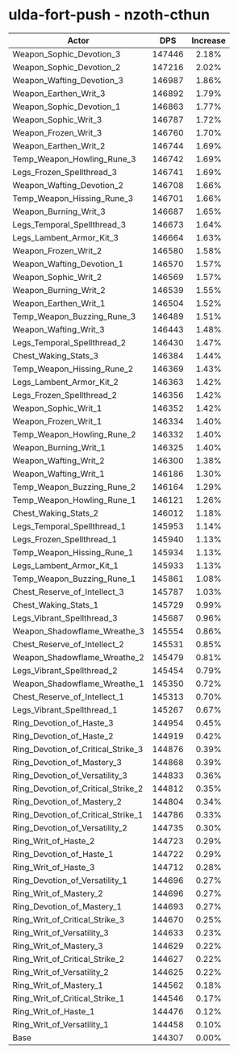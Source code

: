 # ulda-fort-push - nzoth-cthun
| Actor | DPS | Increase |
|---|:---:|:---:|
|Weapon_Sophic_Devotion_3|147446|2.18%|
|Weapon_Sophic_Devotion_2|147216|2.02%|
|Weapon_Wafting_Devotion_3|146987|1.86%|
|Weapon_Earthen_Writ_3|146892|1.79%|
|Weapon_Sophic_Devotion_1|146863|1.77%|
|Weapon_Sophic_Writ_3|146787|1.72%|
|Weapon_Frozen_Writ_3|146760|1.70%|
|Weapon_Earthen_Writ_2|146744|1.69%|
|Temp_Weapon_Howling_Rune_3|146742|1.69%|
|Legs_Frozen_Spellthread_3|146741|1.69%|
|Weapon_Wafting_Devotion_2|146708|1.66%|
|Temp_Weapon_Hissing_Rune_3|146701|1.66%|
|Weapon_Burning_Writ_3|146687|1.65%|
|Legs_Temporal_Spellthread_3|146673|1.64%|
|Legs_Lambent_Armor_Kit_3|146664|1.63%|
|Weapon_Frozen_Writ_2|146580|1.58%|
|Weapon_Wafting_Devotion_1|146570|1.57%|
|Weapon_Sophic_Writ_2|146569|1.57%|
|Weapon_Burning_Writ_2|146539|1.55%|
|Weapon_Earthen_Writ_1|146504|1.52%|
|Temp_Weapon_Buzzing_Rune_3|146489|1.51%|
|Weapon_Wafting_Writ_3|146443|1.48%|
|Legs_Temporal_Spellthread_2|146430|1.47%|
|Chest_Waking_Stats_3|146384|1.44%|
|Temp_Weapon_Hissing_Rune_2|146369|1.43%|
|Legs_Lambent_Armor_Kit_2|146363|1.42%|
|Legs_Frozen_Spellthread_2|146356|1.42%|
|Weapon_Sophic_Writ_1|146352|1.42%|
|Weapon_Frozen_Writ_1|146334|1.40%|
|Temp_Weapon_Howling_Rune_2|146332|1.40%|
|Weapon_Burning_Writ_1|146325|1.40%|
|Weapon_Wafting_Writ_2|146300|1.38%|
|Weapon_Wafting_Writ_1|146186|1.30%|
|Temp_Weapon_Buzzing_Rune_2|146164|1.29%|
|Temp_Weapon_Howling_Rune_1|146121|1.26%|
|Chest_Waking_Stats_2|146012|1.18%|
|Legs_Temporal_Spellthread_1|145953|1.14%|
|Legs_Frozen_Spellthread_1|145940|1.13%|
|Temp_Weapon_Hissing_Rune_1|145934|1.13%|
|Legs_Lambent_Armor_Kit_1|145933|1.13%|
|Temp_Weapon_Buzzing_Rune_1|145861|1.08%|
|Chest_Reserve_of_Intellect_3|145787|1.03%|
|Chest_Waking_Stats_1|145729|0.99%|
|Legs_Vibrant_Spellthread_3|145687|0.96%|
|Weapon_Shadowflame_Wreathe_3|145554|0.86%|
|Chest_Reserve_of_Intellect_2|145531|0.85%|
|Weapon_Shadowflame_Wreathe_2|145479|0.81%|
|Legs_Vibrant_Spellthread_2|145454|0.79%|
|Weapon_Shadowflame_Wreathe_1|145350|0.72%|
|Chest_Reserve_of_Intellect_1|145313|0.70%|
|Legs_Vibrant_Spellthread_1|145267|0.67%|
|Ring_Devotion_of_Haste_3|144954|0.45%|
|Ring_Devotion_of_Haste_2|144919|0.42%|
|Ring_Devotion_of_Critical_Strike_3|144876|0.39%|
|Ring_Devotion_of_Mastery_3|144868|0.39%|
|Ring_Devotion_of_Versatility_3|144833|0.36%|
|Ring_Devotion_of_Critical_Strike_2|144812|0.35%|
|Ring_Devotion_of_Mastery_2|144804|0.34%|
|Ring_Devotion_of_Critical_Strike_1|144786|0.33%|
|Ring_Devotion_of_Versatility_2|144735|0.30%|
|Ring_Writ_of_Haste_2|144723|0.29%|
|Ring_Devotion_of_Haste_1|144722|0.29%|
|Ring_Writ_of_Haste_3|144712|0.28%|
|Ring_Devotion_of_Versatility_1|144696|0.27%|
|Ring_Writ_of_Mastery_2|144696|0.27%|
|Ring_Devotion_of_Mastery_1|144693|0.27%|
|Ring_Writ_of_Critical_Strike_3|144670|0.25%|
|Ring_Writ_of_Versatility_3|144633|0.23%|
|Ring_Writ_of_Mastery_3|144629|0.22%|
|Ring_Writ_of_Critical_Strike_2|144627|0.22%|
|Ring_Writ_of_Versatility_2|144625|0.22%|
|Ring_Writ_of_Mastery_1|144562|0.18%|
|Ring_Writ_of_Critical_Strike_1|144546|0.17%|
|Ring_Writ_of_Haste_1|144476|0.12%|
|Ring_Writ_of_Versatility_1|144458|0.10%|
|Base|144307|0.00%|
